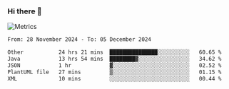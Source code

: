 ### Hi there 👋

![Metrics](https://github.com/radoapx/radoapx/blob/main/github-metrics.svg)

<!--START_SECTION:waka-->

```txt
From: 28 November 2024 - To: 05 December 2024

Other           24 hrs 21 mins  ███████████████░░░░░░░░░░   60.65 %
Java            13 hrs 54 mins  ████████▓░░░░░░░░░░░░░░░░   34.62 %
JSON            1 hr            ▓░░░░░░░░░░░░░░░░░░░░░░░░   02.52 %
PlantUML file   27 mins         ▒░░░░░░░░░░░░░░░░░░░░░░░░   01.15 %
XML             10 mins         ░░░░░░░░░░░░░░░░░░░░░░░░░   00.44 %
```

<!--END_SECTION:waka-->

<!--
**radoapx/radoapx** is a ✨ _special_ ✨ repository because its `README.md` (this file) appears on your GitHub profile.

Here are some ideas to get you started:

- 🔭 I’m currently working on ...
- 🌱 I’m currently learning ...
- 👯 I’m looking to collaborate on ...
- 🤔 I’m looking for help with ...
- 💬 Ask me about ...
- 📫 How to reach me: ...
- 😄 Pronouns: ...
- ⚡ Fun fact: ...
-->
